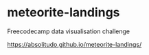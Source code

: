 # meteorite-landings

Freecodecamp data visualisation challenge

https://absolitudo.github.io/meteorite-landings/

